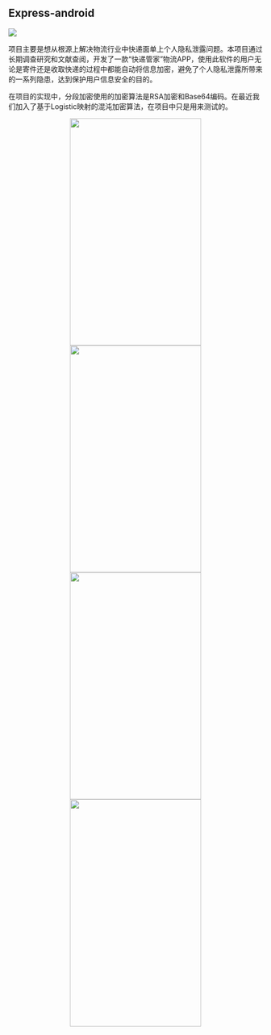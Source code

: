 ## Express-android

<p>
<img src='https://img.shields.io/hexpm/l/plug.svg'>
</p>

项目主要是想从根源上解决物流行业中快递面单上个人隐私泄露问题。本项目通过长期调查研究和文献查阅，开发了一款“快递管家”物流APP，使用此软件的用户无论是寄件还是收取快递的过程中都能自动将信息加密，避免了个人隐私泄露所带来的一系列隐患，达到保护用户信息安全的目的。

在项目的实现中，分段加密使用的加密算法是RSA加密和Base64编码。在最近我们加入了基于Logistic映射的混沌加密算法，在项目中只是用来测试的。
<div align="center">
<img width="260" height="450" src="https://github.com/wenboi/Express-android/raw/master/image/2.jpg"/>
<img width="260" height="450" src="https://github.com/wenboi/Express-android/raw/master/image/1.jpg"/>
<img width="260" height="450" src="https://github.com/wenboi/Express-android/raw/master/image/3.jpg"/>
<img width="260" height="450" src="https://github.com/wenboi/Express-android/raw/master/image/4.jpg"/>
</div>
